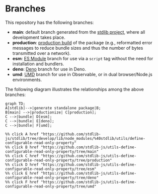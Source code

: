 <!--

@license Apache-2.0

Copyright (c) 2022 The Stdlib Authors.

Licensed under the Apache License, Version 2.0 (the "License");
you may not use this file except in compliance with the License.
You may obtain a copy of the License at

    http://www.apache.org/licenses/LICENSE-2.0

Unless required by applicable law or agreed to in writing, software
distributed under the License is distributed on an "AS IS" BASIS,
WITHOUT WARRANTIES OR CONDITIONS OF ANY KIND, either express or implied.
See the License for the specific language governing permissions and
limitations under the License.

-->

# Branches

This repository has the following branches:

-   **main**: default branch generated from the [stdlib project][stdlib-url], where all development takes place.
-   **production**: [production build][production-url] of the package (e.g., reformatted error messages to reduce bundle sizes and thus the number of bytes transmitted over a network).
-   **esm**: [ES Module][esm-url] branch for use via a `script` tag without the need for installation and bundlers.
-   **deno**: [Deno][deno-url] branch for use in Deno.
-   **umd**: [UMD][umd-url] branch for use in Observable, or in dual browser/Node.js environments.

The following diagram illustrates the relationships among the above branches:

```mermaid
graph TD;
A[stdlib]-->|generate standalone package|B;
B[main] -->|productionize| C[production];
C -->|bundle| D[esm];
C -->|bundle| E[deno];
C -->|bundle| F[umd];

%% click A href "https://github.com/stdlib-js/stdlib/tree/develop/lib/node_modules/%40stdlib/utils/define-configurable-read-only-property"
%% click B href "https://github.com/stdlib-js/utils-define-configurable-read-only-property/tree/main"
%% click C href "https://github.com/stdlib-js/utils-define-configurable-read-only-property/tree/production"
%% click D href "https://github.com/stdlib-js/utils-define-configurable-read-only-property/tree/esm"
%% click E href "https://github.com/stdlib-js/utils-define-configurable-read-only-property/tree/deno"
%% click F href "https://github.com/stdlib-js/utils-define-configurable-read-only-property/tree/umd"
```

[stdlib-url]: https://github.com/stdlib-js/stdlib/tree/develop/lib/node_modules/%40stdlib/utils/define-configurable-read-only-property
[production-url]: https://github.com/stdlib-js/utils-define-configurable-read-only-property/tree/production
[deno-url]: https://github.com/stdlib-js/utils-define-configurable-read-only-property/tree/deno
[umd-url]: https://github.com/stdlib-js/utils-define-configurable-read-only-property/tree/umd
[esm-url]: https://github.com/stdlib-js/utils-define-configurable-read-only-property/tree/esm